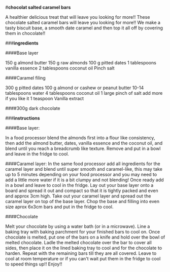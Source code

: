 #**chocolat salted caramel bars**

A healthier delicious treat that will leave you looking for more!!
These chocolate salted caramel bars will leave you looking for more!! We make a tasty biscuit base,
a smooth date caramel and then top it all off by covering them in chocolate!!

###**ingredients**

####Base layer

150 g almond butter
150 g raw almonds
100 g pitted dates
1 tablespoons vanilla essence
2 tablespoons coconut oil
Pinch salt

####Caramel filing

300 g pitted dates
100 g almond or cashew or peanut butter
10-14 tablespoons water
4 tablespoons coconut oil
1 large pinch of salt add more if you like it
1 teaspoon Vanilla extract

####300g dark chocolate

###**instructions**

####Base layer:

In a food processor blend the almonds first into a flour like consistency,
then add the almond butter, dates, vanilla essence and the coconut oil, and blend until you reach a breadcrumb like texture.
Remove and put in a bowl and leave in the fridge to cool.

####Caramel layer:
In the same food processor add all ingredients for the caramel layer and blend until super smooth and caramel-like,
this may take up to 5 minutes depending on your food processor and you may need to add a little more water if it is a bit clumpy and not blending!
Once ready add in a bowl and leave to cool in the fridge.
Lay out your base layer onto a board and spread it out and compact so that it is tightly packed and even and approx 3cm high.
Take out your caramel layer and spread out the caramel layer on top of the base layer.
Chop the base and filling into even size aprox 6x3cm bars and put in the fridge to cool.

####Chocolate

Melt your chocolate by using a water bath (or in a microwave).
Line a baking tray with baking parchment for your finished bars to cool on.
Once chocolate is melted, put one of the bars on a knife and hold over the bowl of melted chocolate.
Ladle the melted chocolate over the bar to cover all sides, then place it on the lined baking tray to cool and for the chocolate to harden.
Repeat with the remaining bars till they are all covered. Leave to cool at room temperature or if you can't wait put them in the fridge to cool to speed things up!!
Enjoy!!


